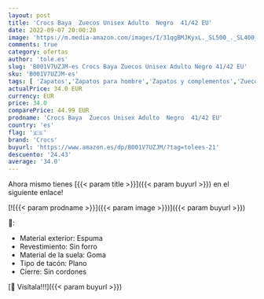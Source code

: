 ```yaml
---
layout: post
title: 'Crocs Baya  Zuecos Unisex Adulto  Negro  41/42 EU'
date: 2022-09-07 20:00:28
image: 'https://m.media-amazon.com/images/I/31qgBMJKyxL._SL500_._SL400_.jpg'
comments: true
category: ofertas
author: 'tole.es'
slug: 'B001V7UZJM-es Crocs Baya Zuecos Unisex Adulto Negro 41/42 EU'
sku: 'B001V7UZJM-es'
tags: [ 'Zapatos','Zapatos para hombre','Zapatos y complementos','Zuecos y mules para hombre','crocs','zuecos','🇪🇸', ]
actualPrice: 34.0 EUR
currency: EUR
price: 34.0
comparePrice: 44.99 EUR
prodname: 'Crocs Baya  Zuecos Unisex Adulto  Negro  41/42 EU'
country: 'es'
flag: '🇪🇸'
brand: 'Crocs'
buyurl: 'https://www.amazon.es/dp/B001V7UZJM/?tag=tolees-21'
descuento: '24.43'
average: '34.0'
---
```


Ahora mismo tienes [{{< param title >}}]({{< param buyurl >}}) en el siguiente enlace!

[![{{< param prodname >}}]({{< param image >}})]({{< param buyurl >}})

🔎:

- Material exterior: Espuma
- Revestimiento: Sin forro
- Material de la suela: Goma
- Tipo de tacón: Plano
- Cierre: Sin cordones

[🛒 Visítala!!!]({{< param buyurl >}})
